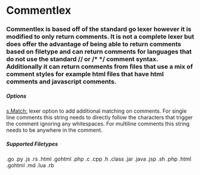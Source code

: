 # Commentlex

### Commentlex is based off of the standard go lexer however it is modified to only return comments. It is not a complete lexer but does offer the advantage of being able to return comments based on filetype and can return comments for languages that do not use the standard // or /* */ comment syntax. Additionally it can return comments from files that use a mix of comment styles for example html files that have html comments and javascript comments.

##### Options
<u>s.Match:</u> lexer option to add additional matching on comments. For single line comments this string needs to directly follow the characters that trigger the comment ignoring any whitespaces. For multiline comments this string needs to be anywhere in the comment.

##### Supported Filetypes <!--Everything below this line is autogenerated do not edit -->

.go
.py
.js
.rs
.html
.gohtml
.php
.c
.cpp
.h
.class
.jar
.java
.jsp
.sh
.php
.html
.gohtml
.md
.lua
.rb
